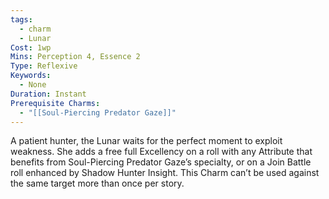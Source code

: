 ```yaml
---
tags:
  - charm
  - Lunar
Cost: 1wp
Mins: Perception 4, Essence 2
Type: Reflexive
Keywords:
  - None
Duration: Instant
Prerequisite Charms:
  - "[[Soul-Piercing Predator Gaze]]"
---
```

A patient hunter, the Lunar waits for the perfect moment to exploit weakness. She adds a free full Excellency on a roll with any Attribute that benefits from Soul-Piercing Predator Gaze’s specialty, or on a Join Battle roll enhanced by Shadow Hunter Insight. This Charm can’t be used against the same target more than once per story.